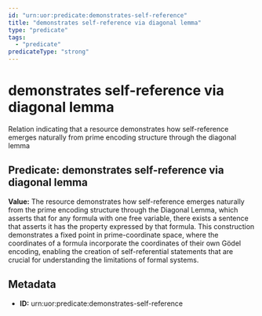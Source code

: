 ```yaml
---
id: "urn:uor:predicate:demonstrates-self-reference"
title: "demonstrates self-reference via diagonal lemma"
type: "predicate"
tags:
  - "predicate"
predicateType: "strong"
---
```


# demonstrates self-reference via diagonal lemma

Relation indicating that a resource demonstrates how self-reference emerges naturally from prime encoding structure through the diagonal lemma

## Predicate: demonstrates self-reference via diagonal lemma

**Value:** The resource demonstrates how self-reference emerges naturally from the prime encoding structure through the Diagonal Lemma, which asserts that for any formula with one free variable, there exists a sentence that asserts it has the property expressed by that formula. This construction demonstrates a fixed point in prime-coordinate space, where the coordinates of a formula incorporate the coordinates of their own Gödel encoding, enabling the creation of self-referential statements that are crucial for understanding the limitations of formal systems.

## Metadata

- **ID:** urn:uor:predicate:demonstrates-self-reference
